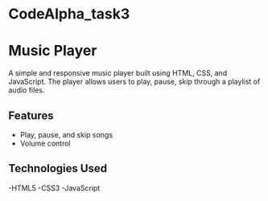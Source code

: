 # CodeAlpha_task3
# Music Player

A simple and responsive music player built using HTML, CSS, and JavaScript. 
The player allows users to play, pause, skip through a playlist of audio files.

## Features

- Play, pause, and skip songs
- Volume control

## Technologies Used
-HTML5
-CSS3
-JavaScript
